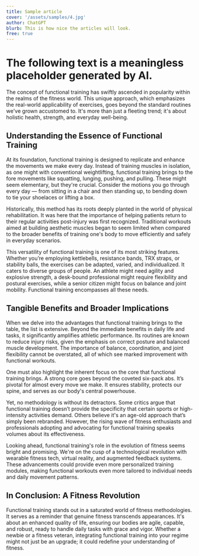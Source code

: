 ```yaml
---
title: Sample article
cover: '/assets/samples/4.jpg'
author: ChatGPT
blurb: This is how nice the articles will look.
free: true
---
```


# The following text is a meaningless placeholder generated by AI.

The concept of functional training has swiftly ascended in popularity within the realms of the fitness world. This unique approach, which emphasizes the real-world applicability of exercises, goes beyond the standard routines we've grown accustomed to. It's more than just a fleeting trend; it's about holistic health, strength, and everyday well-being.

## Understanding the Essence of Functional Training

At its foundation, functional training is designed to replicate and enhance the movements we make every day. Instead of training muscles in isolation, as one might with conventional weightlifting, functional training brings to the fore movements like squatting, lunging, pushing, and pulling. These might seem elementary, but they're crucial. Consider the motions you go through every day — from sitting in a chair and then standing up, to bending down to tie your shoelaces or lifting a box.

Historically, this method has its roots deeply planted in the world of physical rehabilitation. It was here that the importance of helping patients return to their regular activities post-injury was first recognized. Traditional workouts aimed at building aesthetic muscles began to seem limited when compared to the broader benefits of training one's body to move efficiently and safely in everyday scenarios.

This versatility of functional training is one of its most striking features. Whether you’re employing kettlebells, resistance bands, TRX straps, or stability balls, the exercises can be adapted, varied, and individualized. It caters to diverse groups of people. An athlete might need agility and explosive strength, a desk-bound professional might require flexibility and postural exercises, while a senior citizen might focus on balance and joint mobility. Functional training encompasses all these needs.

## Tangible Benefits and Broader Implications

When we delve into the advantages that functional training brings to the table, the list is extensive. Beyond the immediate benefits in daily life and tasks, it significantly amplifies athletic performance. Its routines are known to reduce injury risks, given the emphasis on correct posture and balanced muscle development. The importance of balance, coordination, and joint flexibility cannot be overstated, all of which see marked improvement with functional workouts.

One must also highlight the inherent focus on the core that functional training brings. A strong core goes beyond the coveted six-pack abs. It’s pivotal for almost every move we make. It ensures stability, protects our spine, and serves as our body's central powerhouse.

Yet, no methodology is without its detractors. Some critics argue that functional training doesn’t provide the specificity that certain sports or high-intensity activities demand. Others believe it's an age-old approach that’s simply been rebranded. However, the rising wave of fitness enthusiasts and professionals adopting and advocating for functional training speaks volumes about its effectiveness.

Looking ahead, functional training's role in the evolution of fitness seems bright and promising. We're on the cusp of a technological revolution with wearable fitness tech, virtual reality, and augmented feedback systems. These advancements could provide even more personalized training modules, making functional workouts even more tailored to individual needs and daily movement patterns.

## In Conclusion: A Fitness Revolution

Functional training stands out in a saturated world of fitness methodologies. It serves as a reminder that genuine fitness transcends appearances. It's about an enhanced quality of life, ensuring our bodies are agile, capable, and robust, ready to handle daily tasks with grace and vigor. Whether a newbie or a fitness veteran, integrating functional training into your regime might not just be an upgrade; it could redefine your understanding of fitness.
